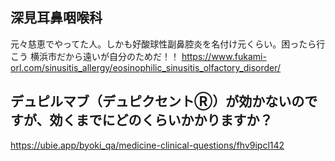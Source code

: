 ## 深見耳鼻咽喉科

元々慈恵でやってた人。しかも好酸球性副鼻腔炎を名付け元くらい。困ったら行こう
横浜市だから遠いが自分のためだ！！
https://www.fukami-orl.com/sinusitis_allergy/eosinophilic_sinusitis_olfactory_disorder/

## デュピルマブ（デュピクセントⓇ︎）が効かないのですが、効くまでにどのくらいかかりますか？
https://ubie.app/byoki_qa/medicine-clinical-questions/fhv9ipcl142